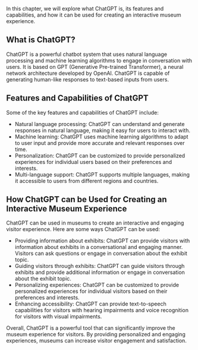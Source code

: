 
In this chapter, we will explore what ChatGPT is, its features and capabilities, and how it can be used for creating an interactive museum experience.

What is ChatGPT?
----------------

ChatGPT is a powerful chatbot system that uses natural language processing and machine learning algorithms to engage in conversation with users. It is based on GPT (Generative Pre-trained Transformer), a neural network architecture developed by OpenAI. ChatGPT is capable of generating human-like responses to text-based inputs from users.

Features and Capabilities of ChatGPT
------------------------------------

Some of the key features and capabilities of ChatGPT include:

* Natural language processing: ChatGPT can understand and generate responses in natural language, making it easy for users to interact with.
* Machine learning: ChatGPT uses machine learning algorithms to adapt to user input and provide more accurate and relevant responses over time.
* Personalization: ChatGPT can be customized to provide personalized experiences for individual users based on their preferences and interests.
* Multi-language support: ChatGPT supports multiple languages, making it accessible to users from different regions and countries.

How ChatGPT can be Used for Creating an Interactive Museum Experience
---------------------------------------------------------------------

ChatGPT can be used in museums to create an interactive and engaging visitor experience. Here are some ways ChatGPT can be used:

* Providing information about exhibits: ChatGPT can provide visitors with information about exhibits in a conversational and engaging manner. Visitors can ask questions or engage in conversation about the exhibit topic.
* Guiding visitors through exhibits: ChatGPT can guide visitors through exhibits and provide additional information or engage in conversation about the exhibit topic.
* Personalizing experiences: ChatGPT can be customized to provide personalized experiences for individual visitors based on their preferences and interests.
* Enhancing accessibility: ChatGPT can provide text-to-speech capabilities for visitors with hearing impairments and voice recognition for visitors with visual impairments.

Overall, ChatGPT is a powerful tool that can significantly improve the museum experience for visitors. By providing personalized and engaging experiences, museums can increase visitor engagement and satisfaction.

